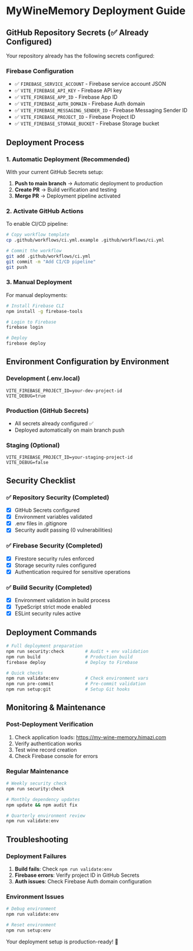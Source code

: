 # MyWineMemory Deployment Guide

## GitHub Repository Secrets (✅ Already Configured)

Your repository already has the following secrets configured:

### Firebase Configuration
- ✅ `FIREBASE_SERVICE_ACCOUNT` - Firebase service account JSON
- ✅ `VITE_FIREBASE_API_KEY` - Firebase API key
- ✅ `VITE_FIREBASE_APP_ID` - Firebase App ID
- ✅ `VITE_FIREBASE_AUTH_DOMAIN` - Firebase Auth domain
- ✅ `VITE_FIREBASE_MESSAGING_SENDER_ID` - Firebase Messaging Sender ID
- ✅ `VITE_FIREBASE_PROJECT_ID` - Firebase Project ID
- ✅ `VITE_FIREBASE_STORAGE_BUCKET` - Firebase Storage bucket

## Deployment Process

### 1. Automatic Deployment (Recommended)

With your current GitHub Secrets setup:

1. **Push to main branch** → Automatic deployment to production
2. **Create PR** → Build verification and testing
3. **Merge PR** → Deployment pipeline activated

### 2. Activate GitHub Actions

To enable CI/CD pipeline:

```bash
# Copy workflow template
cp .github/workflows/ci.yml.example .github/workflows/ci.yml

# Commit the workflow
git add .github/workflows/ci.yml
git commit -m "Add CI/CD pipeline"
git push
```

### 3. Manual Deployment

For manual deployments:

```bash
# Install Firebase CLI
npm install -g firebase-tools

# Login to Firebase
firebase login

# Deploy
firebase deploy
```

## Environment Configuration by Environment

### Development (.env.local)
```env
VITE_FIREBASE_PROJECT_ID=your-dev-project-id
VITE_DEBUG=true
```

### Production (GitHub Secrets)
- All secrets already configured ✅
- Deployed automatically on main branch push

### Staging (Optional)
```env
VITE_FIREBASE_PROJECT_ID=your-staging-project-id
VITE_DEBUG=false
```

## Security Checklist

### ✅ Repository Security (Completed)
- [x] GitHub Secrets configured
- [x] Environment variables validated
- [x] .env files in .gitignore
- [x] Security audit passing (0 vulnerabilities)

### ✅ Firebase Security (Completed)
- [x] Firestore security rules enforced
- [x] Storage security rules configured
- [x] Authentication required for sensitive operations

### ✅ Build Security (Completed)
- [x] Environment validation in build process
- [x] TypeScript strict mode enabled
- [x] ESLint security rules active

## Deployment Commands

```bash
# Full deployment preparation
npm run security:check        # Audit + env validation
npm run build                 # Production build
firebase deploy               # Deploy to Firebase

# Quick checks
npm run validate:env          # Check environment vars
npm run pre-commit            # Pre-commit validation
npm run setup:git             # Setup Git hooks
```

## Monitoring & Maintenance

### Post-Deployment Verification
1. Check application loads: https://my-wine-memory.himazi.com
2. Verify authentication works
3. Test wine record creation
4. Check Firebase console for errors

### Regular Maintenance
```bash
# Weekly security check
npm run security:check

# Monthly dependency updates
npm update && npm audit fix

# Quarterly environment review
npm run validate:env
```

## Troubleshooting

### Deployment Failures
1. **Build fails**: Check `npm run validate:env`
2. **Firebase errors**: Verify project ID in GitHub Secrets
3. **Auth issues**: Check Firebase Auth domain configuration

### Environment Issues
```bash
# Debug environment
npm run validate:env

# Reset environment
npm run setup:env
```

Your deployment setup is production-ready! 🚀